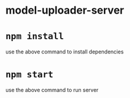 # model-uploader-server
# `npm install`
use the above command to install dependencies

# `npm start`
use the above command to run server
